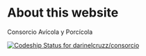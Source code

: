 # About this website
Consorcio Avícola y Porcícola

[ ![Codeship Status for darinelcruzz/consorcio](https://app.codeship.com/projects/1f426b10-188b-0135-1848-32e7024f6c24/status?branch=master)](https://app.codeship.com/projects/218955)
